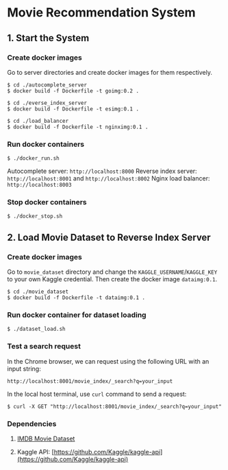 # Movie Recommendation System

## 1. Start the System

### Create docker images

Go to server directories and create docker images for them respectively.
```
$ cd ./autocomplete_server
$ docker build -f Dockerfile -t goimg:0.2 .

$ cd ./everse_index_server
$ docker build -f Dockerfile -t esimg:0.1 .

$ cd ./load_balancer
$ docker build -f Dockerfile -t nginximg:0.1 .
```

### Run docker containers

```
$ ./docker_run.sh
```

Autocomplete server: `http://localhost:8000`
Reverse index server: `http://localhost:8001` and `http://localhost:8002`
Nginx load balancer: `http://localhost:8003`

### Stop docker containers

```
$ ./docker_stop.sh
```

## 2. Load Movie Dataset to Reverse Index Server

### Create docker images

Go to `movie_dataset` directory and change the `KAGGLE_USERNAME`/`KAGGLE_KEY` to your own Kaggle credential. Then create the docker image `dataimg:0.1`.
```
$ cd ./movie_dataset
$ docker build -f Dockerfile -t dataimg:0.1 .
```

### Run docker container for dataset loading

```
$ ./dataset_load.sh
```

### Test a search request

In the Chrome browser, we can request using the following URL with an input string:
```
http://localhost:8001/movie_index/_search?q=your_input
```

In the local host terminal, use `curl` command to send a request:
```
$ curl -X GET "http://localhost:8001/movie_index/_search?q=your_input"
```

### Dependencies

1. [IMDB Movie Dataset](https://www.kaggle.com/datasets/harshitshankhdhar/imdb-dataset-of-top-1000-movies-and-tv-shows)

2. Kaggle API: [https://github.com/Kaggle/kaggle-api](https://github.com/Kaggle/kaggle-api)
